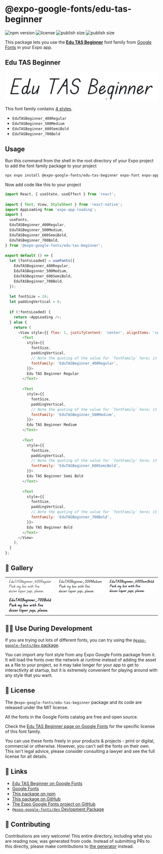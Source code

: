 # @expo-google-fonts/edu-tas-beginner

![npm version](https://flat.badgen.net/npm/v/@expo-google-fonts/edu-tas-beginner)
![license](https://flat.badgen.net/github/license/expo/google-fonts)
![publish size](https://flat.badgen.net/packagephobia/install/@expo-google-fonts/edu-tas-beginner)
![publish size](https://flat.badgen.net/packagephobia/publish/@expo-google-fonts/edu-tas-beginner)

This package lets you use the [**Edu TAS Beginner**](https://fonts.google.com/specimen/Edu+TAS+Beginner) font family from [Google Fonts](https://fonts.google.com/) in your Expo app.

## Edu TAS Beginner

![Edu TAS Beginner](./font-family.png)

This font family contains [4 styles](#-gallery).

- `EduTASBeginner_400Regular`
- `EduTASBeginner_500Medium`
- `EduTASBeginner_600SemiBold`
- `EduTASBeginner_700Bold`

## Usage

Run this command from the shell in the root directory of your Expo project to add the font family package to your project
```sh
npx expo install @expo-google-fonts/edu-tas-beginner expo-font expo-app-loading
```

Now add code like this to your project
```js
import React, { useState, useEffect } from 'react';

import { Text, View, StyleSheet } from 'react-native';
import AppLoading from 'expo-app-loading';
import {
  useFonts,
  EduTASBeginner_400Regular,
  EduTASBeginner_500Medium,
  EduTASBeginner_600SemiBold,
  EduTASBeginner_700Bold,
} from '@expo-google-fonts/edu-tas-beginner';

export default () => {
  let [fontsLoaded] = useFonts({
    EduTASBeginner_400Regular,
    EduTASBeginner_500Medium,
    EduTASBeginner_600SemiBold,
    EduTASBeginner_700Bold,
  });

  let fontSize = 24;
  let paddingVertical = 6;

  if (!fontsLoaded) {
    return <AppLoading />;
  } else {
    return (
      <View style={{ flex: 1, justifyContent: 'center', alignItems: 'center' }}>
        <Text
          style={{
            fontSize,
            paddingVertical,
            // Note the quoting of the value for `fontFamily` here; it expects a string!
            fontFamily: 'EduTASBeginner_400Regular',
          }}>
          Edu TAS Beginner Regular
        </Text>

        <Text
          style={{
            fontSize,
            paddingVertical,
            // Note the quoting of the value for `fontFamily` here; it expects a string!
            fontFamily: 'EduTASBeginner_500Medium',
          }}>
          Edu TAS Beginner Medium
        </Text>

        <Text
          style={{
            fontSize,
            paddingVertical,
            // Note the quoting of the value for `fontFamily` here; it expects a string!
            fontFamily: 'EduTASBeginner_600SemiBold',
          }}>
          Edu TAS Beginner Semi Bold
        </Text>

        <Text
          style={{
            fontSize,
            paddingVertical,
            // Note the quoting of the value for `fontFamily` here; it expects a string!
            fontFamily: 'EduTASBeginner_700Bold',
          }}>
          Edu TAS Beginner Bold
        </Text>
      </View>
    );
  }
};

```

## 🔡 Gallery


||||
|-|-|-|
|![EduTASBeginner_400Regular](./EduTASBeginner_400Regular.ttf.png)|![EduTASBeginner_500Medium](./EduTASBeginner_500Medium.ttf.png)|![EduTASBeginner_600SemiBold](./EduTASBeginner_600SemiBold.ttf.png)||
|![EduTASBeginner_700Bold](./EduTASBeginner_700Bold.ttf.png)||||


## 👩‍💻 Use During Development

If you are trying out lots of different fonts, you can try using the [`@expo-google-fonts/dev` package](https://github.com/expo/google-fonts/tree/master/font-packages/dev#readme).

You can import *any* font style from any Expo Google Fonts package from it. It will load the fonts
over the network at runtime instead of adding the asset as a file to your project, so it may take longer
for your app to get to interactivity at startup, but it is extremely convenient
for playing around with any style that you want.

## 📖 License

The `@expo-google-fonts/edu-tas-beginner` package and its code are released under the MIT license.

All the fonts in the Google Fonts catalog are free and open source.

Check the [Edu TAS Beginner page on Google Fonts](https://fonts.google.com/specimen/Edu+TAS+Beginner) for the specific license of this font family.

You can use these fonts freely in your products & projects - print or digital, commercial or otherwise. However, you can't sell the fonts on their own. This isn't legal advice, please consider consulting a lawyer and see the full license for all details.

## 🔗 Links

- [Edu TAS Beginner on Google Fonts](https://fonts.google.com/specimen/Edu+TAS+Beginner)
- [Google Fonts](https://fonts.google.com/)
- [This package on npm](https://www.npmjs.com/package/@expo-google-fonts/edu-tas-beginner)
- [This package on GitHub](https://github.com/expo/google-fonts/tree/master/font-packages/edu-tas-beginner)
- [The Expo Google Fonts project on GitHub](https://github.com/expo/google-fonts)
- [`@expo-google-fonts/dev` Devlopment Package](https://github.com/expo/google-fonts/tree/master/font-packages/dev)

## 🤝 Contributing

Contributions are very welcome! This entire directory, including what you are reading now, was generated from code. Instead of submitting PRs to this directly, please make contributions to [the generator](https://github.com/expo/google-fonts/tree/master/packages/generator) instead.
